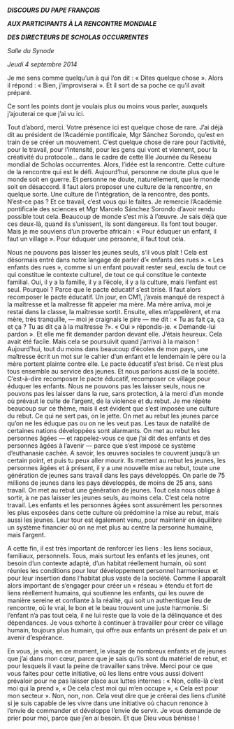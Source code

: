 ***DISCOURS DU PAPE FRANÇOIS***

***AUX PARTICIPANTS À LA RENCONTRE MONDIALE***

***DES DIRECTEURS DE SCHOLAS OCCURRENTES***

*Salle du Synode*

*Jeudi 4 septembre 2014*

Je me sens comme quelqu’un à qui l’on dit : « Dites quelque chose ». Alors il répond : « Bien, j’improviserai ». Et il sort de sa poche ce qu’il avait préparé.

Ce sont les points dont je voulais plus ou moins vous parler, auxquels j’ajouterai ce que j’ai vu ici.

Tout d’abord, merci. Votre présence ici est quelque chose de rare. J’ai déjà dit au président de l’Académie pontificale, Mgr Sánchez Sorondo, qu’est en train de se créer un mouvement. C’est quelque chose de rare pour l’activité, pour le travail, pour l’intensité, pour les gens qui vont et viennent, pour la créativité du protocole... dans le cadre de cette IIIe Journée du Réseau mondial de Scholas occurrentes. Alors, l’idée est la rencontre. Cette culture de la rencontre qui est le défi. Aujourd’hui, personne ne doute plus que le monde soit en guerre. Et personne ne doute, naturellement, que le monde soit en désaccord. Il faut alors proposer une culture de la rencontre, en quelque sorte. Une culture de l’intégration, de la rencontre, des ponts. N’est-ce pas ? Et ce travail, c’est vous qui le faites. Je remercie l’Académie pontificale des sciences et Mgr Marcelo Sánchez Sorondo d’avoir rendu possible tout cela. Beaucoup de monde s’est mis à l’œuvre. Je sais déjà que ces deux-là, quand ils s’unissent, ils sont dangereux. Ils font tout bouger. Mais je me souviens d’un proverbe africain : « Pour éduquer un enfant, il faut un village ». Pour éduquer une personne, il faut tout cela.

Nous ne pouvons pas laisser les jeunes seuls, s’il vous plaît ! Cela est désormais entré dans notre langage de parler d’« enfants des rues ». « Les enfants des rues », comme si un enfant pouvait rester seul, exclu de tout ce qui constitue le contexte culturel, de tout ce qui constitue le contexte familial. Oui, il y a la famille, il y a l’école, il y a la culture, mais l’enfant est seul. Pourquoi ? Parce que le pacte éducatif s’est brisé. Il faut alors recomposer le pacte éducatif. Un jour, en CM1, j’avais manqué de respect à la maîtresse et la maîtresse fit appeler ma mère. Ma mère arriva, moi je restai dans la classe, la maîtresse sortit. Ensuite, elles m’appelèrent, et ma mère, très tranquille, — moi je craignais le pire — me dit : « Tu as fait ça, ça et ça ? Tu as dit ça à la maîtresse ?». « Oui » répondis-je. « Demande-lui pardon ». Et elle me fit demander pardon devant elle. J’étais heureux. Cela avait été facile. Mais cela se poursuivit quand j’arrivai à la maison ! Aujourd’hui, tout du moins dans beaucoup d’écoles de mon pays, une maîtresse écrit un mot sur le cahier d’un enfant et le lendemain le père ou la mère portent plainte contre elle. Le pacte éducatif s’est brisé. Ce n’est plus tous ensemble au service des jeunes. Et nous parlons aussi de la société. C’est-à-dire recomposer le pacte éducatif, recomposer ce village pour éduquer les enfants. Nous ne pouvons pas les laisser seuls, nous ne pouvons pas les laisser dans la rue, sans protection, à la merci d’un monde où prévaut le culte de l’argent, de la violence et du rebut. Je me répète beaucoup sur ce thème, mais il est évident que s’est imposée une culture du rebut. Ce qui ne sert pas, on le jette. On met au rebut les jeunes parce qu’on ne les éduque pas ou on ne les veut pas. Les taux de natalité de certaines nations développées sont alarmants. On met au rebut les personnes âgées — et rappelez-vous ce que j’ai dit des enfants et des personnes âgées à l’avenir — parce que s’est imposé ce système d’euthanasie cachée. A savoir, les œuvres sociales te couvrent jusqu’à un certain point, et puis tu peux aller mourir. Ils mettent au rebut les jeunes, les personnes âgées et à présent, il y a une nouvelle mise au rebut, toute une génération de jeunes sans travail dans les pays développés. On parle de 75 millions de jeunes dans les pays développés, de moins de 25 ans, sans travail. On met au rebut une génération de jeunes. Tout cela nous oblige à sortir, à ne pas laisser les jeunes seuls, au moins cela. C’est cela notre travail. Les enfants et les personnes âgées sont assurément les personnes les plus exposées dans cette culture où prédomine la mise au rebut, mais aussi les jeunes. Leur tour est également venu, pour maintenir en équilibre un système financier où on ne met plus au centre la personne humaine, mais l’argent.

A cette fin, il est très important de renforcer les liens : les liens sociaux, familiaux, personnels. Tous, mais surtout les enfants et les jeunes, ont besoin d’un contexte adapté, d’un habitat réellement humain, où sont réunies les conditions pour leur développement personnel harmonieux et pour leur insertion dans l’habitat plus vaste de la société. Comme il apparaît alors important de s’engager pour créer un « réseau » étendu et fort de liens réellement humains, qui soutienne les enfants, qui les ouvre de manière sereine et confiante à la réalité, qui soit un authentique lieu de rencontre, où le vrai, le bon et le beau trouvent une juste harmonie. Si l’enfant n’a pas tout cela, il ne lui reste que la voie de la délinquance et des dépendances. Je vous exhorte à continuer à travailler pour créer ce village humain, toujours plus humain, qui offre aux enfants un présent de paix et un avenir d’espérance.

En vous, je vois, en ce moment, le visage de nombreux enfants et de jeunes que j’ai dans mon cœur, parce que je sais qu’ils sont du matériel de rebut, et pour lesquels il vaut la peine de travailler sans trêve. Merci pour ce que vous faites pour cette initiative, où les liens entre vous aussi doivent prévaloir pour ne pas laisser place aux luttes internes : « Non, celle-là c’est moi qui la prend », « De cela c’est moi qui m’en occupe », « Cela est pour mon secteur ». Non, non, non. Cela veut dire que je créerai des liens d’unité si je suis capable de les vivre dans une initiative où chacun renonce à l’envie de commander et développe l’envie de servir. Je vous demande de prier pour moi, parce que j’en ai besoin. Et que Dieu vous bénisse !